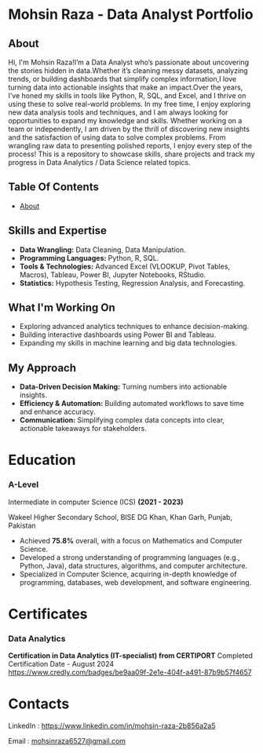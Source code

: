 # Mohsin Raza - Data Analyst Portfolio
## About
Hi, I'm Mohsin Raza!I’m a Data Analyst who’s passionate about uncovering the stories hidden in data.Whether it’s cleaning messy datasets, analyzing trends, or building dashboards that simplify complex information,I love turning data into actionable insights that make an impact.Over the years, I’ve honed my skills in tools like Python, R, SQL, and Excel, and I thrive on using these to solve real-world problems.
In my free time, I enjoy exploring new data analysis tools and techniques, and I am always looking for opportunities to expand my knowledge and skills. Whether working on a team or independently, I am driven by the thrill of discovering new insights and the satisfaction of using data to solve complex problems.
From wrangling raw data to presenting polished reports, I enjoy every step of the process!
This is a repository to showcase skills, share projects and track my progress in Data Analytics / Data Science related topics.
## Table Of Contents
- [About](#about)
## Skills and Expertise

- **Data Wrangling:** Data Cleaning, Data Manipulation.
- **Programming Languages:** Python, R, SQL.
- **Tools & Technologies:** Advanced Excel (VLOOKUP, Pivot Tables, Macros), Tableau, Power BI, Jupyter Notebooks, RStudio.
- **Statistics:** Hypothesis Testing, Regression Analysis, and Forecasting.
## What I'm Working On
- Exploring advanced analytics techniques to enhance decision-making.
- Building interactive dashboards using Power BI and Tableau.
- Expanding my skills in machine learning and big data technologies.
## My Approach
- **Data-Driven Decision Making:** Turning numbers into actionable insights.
- **Efficiency & Automation:** Building automated workflows to save time and enhance accuracy.
- **Communication:** Simplifying complex data concepts into clear, actionable takeaways for stakeholders.
# Education
### A-Level
Intermediate in computer Science (ICS)  **(2021 - 2023)**

Wakeel Higher Secondary School, BISE DG Khan, Khan Garh, Punjab, Pakistan
- Achieved **75.8%** overall, with a focus on Mathematics and Computer Science.
- Developed a strong understanding of programming languages (e.g., 
Python, Java), data structures, algorithms, and computer architecture.
- Specialized in Computer Science, acquiring in-depth knowledge of 
programming, databases, web development, and software engineering.
# Certificates
### Data Analytics
**Certification in Data Analytics (IT-specialist) from CERTIPORT**
Completed Certification Date - August 2024
https://www.credly.com/badges/be9aa09f-2e1e-404f-a491-87b9b57f4657



# Contacts
LinkedIn : https://www.linkedin.com/in/mohsin-raza-2b856a2a5

Email    : mohsinraza6527@gmail.com
